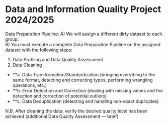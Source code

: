 # Data and Information Quality Project 2024/2025
Data Preparation Pipeline:
A) We will assign a different dirty dataset to each group.  
B) You must execute a complete Data Preparation Pipeline on the assigned dataset with the following steps: 
1. Data Profiling and Data Quality Assessment 
2. Data Cleaning 
  - **a. Data Transformation/Standardization (bringing everything to the same format, detecting and correcting typos, 
performing wrangling operations, etc.) 
  - **b. Error Detection and Correction (dealing with missing values and the detection and correction of potential 
outliers) 
  - **c. Data Deduplication (detecting and handling non-exact duplicates) 

N.B. After cleaning the data, verify the desired quality level has been achieved (additional Data Quality Assessment — 
brief)
